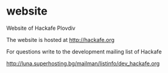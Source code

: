 website
=======

Website of Hackafe Plovdiv 

The website is hosted at http://hackafe.org

For questions write to the development mailing list of Hackafe

http://luna.superhosting.bg/mailman/listinfo/dev_hackafe.org
